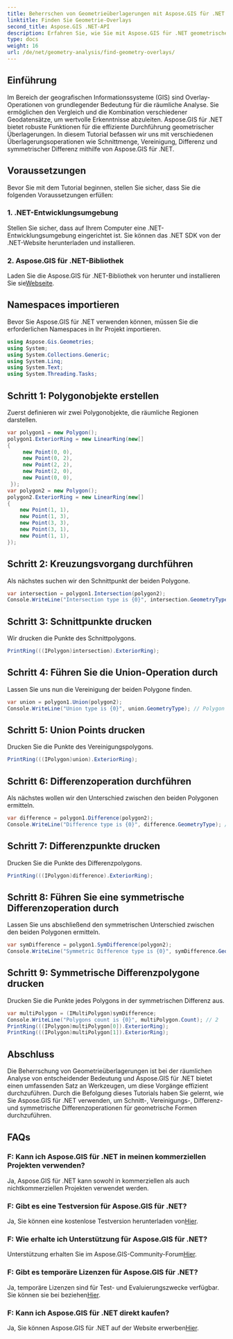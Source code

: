 ```yaml
---
title: Beherrschen von Geometrieüberlagerungen mit Aspose.GIS für .NET
linktitle: Finden Sie Geometrie-Overlays
second_title: Aspose.GIS .NET-API
description: Erfahren Sie, wie Sie mit Aspose.GIS für .NET geometrische Überlagerungsvorgänge durchführen. Meistern Sie Schnitt-, Vereinigungs-, Differenz- und symmetrische Differenzoperationen.
type: docs
weight: 16
url: /de/net/geometry-analysis/find-geometry-overlays/
---
```

## Einführung
Im Bereich der geografischen Informationssysteme (GIS) sind Overlay-Operationen von grundlegender Bedeutung für die räumliche Analyse. Sie ermöglichen den Vergleich und die Kombination verschiedener Geodatensätze, um wertvolle Erkenntnisse abzuleiten. Aspose.GIS für .NET bietet robuste Funktionen für die effiziente Durchführung geometrischer Überlagerungen. In diesem Tutorial befassen wir uns mit verschiedenen Überlagerungsoperationen wie Schnittmenge, Vereinigung, Differenz und symmetrischer Differenz mithilfe von Aspose.GIS für .NET.
## Voraussetzungen
Bevor Sie mit dem Tutorial beginnen, stellen Sie sicher, dass Sie die folgenden Voraussetzungen erfüllen:
### 1. .NET-Entwicklungsumgebung
Stellen Sie sicher, dass auf Ihrem Computer eine .NET-Entwicklungsumgebung eingerichtet ist. Sie können das .NET SDK von der .NET-Website herunterladen und installieren.
### 2. Aspose.GIS für .NET-Bibliothek
 Laden Sie die Aspose.GIS für .NET-Bibliothek von herunter und installieren Sie sie[Webseite](https://releases.aspose.com/gis/net/).
## Namespaces importieren
Bevor Sie Aspose.GIS für .NET verwenden können, müssen Sie die erforderlichen Namespaces in Ihr Projekt importieren.
```csharp
using Aspose.Gis.Geometries;
using System;
using System.Collections.Generic;
using System.Linq;
using System.Text;
using System.Threading.Tasks;
```

## Schritt 1: Polygonobjekte erstellen
Zuerst definieren wir zwei Polygonobjekte, die räumliche Regionen darstellen.
```csharp
var polygon1 = new Polygon();
polygon1.ExteriorRing = new LinearRing(new[]
{
	 new Point(0, 0),
	 new Point(0, 2),
	 new Point(2, 2),
	 new Point(2, 0),
	 new Point(0, 0),
 });
var polygon2 = new Polygon();
polygon2.ExteriorRing = new LinearRing(new[]
{
	new Point(1, 1),
	new Point(1, 3),
	new Point(3, 3),
	new Point(3, 1),
	new Point(1, 1),
});
```
## Schritt 2: Kreuzungsvorgang durchführen
Als nächstes suchen wir den Schnittpunkt der beiden Polygone.
```csharp
var intersection = polygon1.Intersection(polygon2);
Console.WriteLine("Intersection type is {0}", intersection.GeometryType); // Polygon
```
## Schritt 3: Schnittpunkte drucken
Wir drucken die Punkte des Schnittpolygons.
```csharp
PrintRing(((IPolygon)intersection).ExteriorRing);
```
## Schritt 4: Führen Sie die Union-Operation durch
Lassen Sie uns nun die Vereinigung der beiden Polygone finden.
```csharp
var union = polygon1.Union(polygon2);
Console.WriteLine("Union type is {0}", union.GeometryType); // Polygon
```
## Schritt 5: Union Points drucken
Drucken Sie die Punkte des Vereinigungspolygons.
```csharp
PrintRing(((IPolygon)union).ExteriorRing);
```
## Schritt 6: Differenzoperation durchführen
Als nächstes wollen wir den Unterschied zwischen den beiden Polygonen ermitteln.
```csharp
var difference = polygon1.Difference(polygon2);
Console.WriteLine("Difference type is {0}", difference.GeometryType); // Polygon
```
## Schritt 7: Differenzpunkte drucken
Drucken Sie die Punkte des Differenzpolygons.
```csharp
PrintRing(((IPolygon)difference).ExteriorRing);
```
## Schritt 8: Führen Sie eine symmetrische Differenzoperation durch
Lassen Sie uns abschließend den symmetrischen Unterschied zwischen den beiden Polygonen ermitteln.
```csharp
var symDifference = polygon1.SymDifference(polygon2);
Console.WriteLine("Symmetric Difference type is {0}", symDifference.GeometryType); // MultiPolygon
```
## Schritt 9: Symmetrische Differenzpolygone drucken
Drucken Sie die Punkte jedes Polygons in der symmetrischen Differenz aus.
```csharp
var multiPolygon = (IMultiPolygon)symDifference;
Console.WriteLine("Polygons count is {0}", multiPolygon.Count); // 2
PrintRing(((IPolygon)multiPolygon[0]).ExteriorRing);
PrintRing(((IPolygon)multiPolygon[1]).ExteriorRing);
```
## Abschluss
Die Beherrschung von Geometrieüberlagerungen ist bei der räumlichen Analyse von entscheidender Bedeutung und Aspose.GIS für .NET bietet einen umfassenden Satz an Werkzeugen, um diese Vorgänge effizient durchzuführen. Durch die Befolgung dieses Tutorials haben Sie gelernt, wie Sie Aspose.GIS für .NET verwenden, um Schnitt-, Vereinigungs-, Differenz- und symmetrische Differenzoperationen für geometrische Formen durchzuführen.
## FAQs
### F: Kann ich Aspose.GIS für .NET in meinen kommerziellen Projekten verwenden?
Ja, Aspose.GIS für .NET kann sowohl in kommerziellen als auch nichtkommerziellen Projekten verwendet werden.
### F: Gibt es eine Testversion für Aspose.GIS für .NET?
 Ja, Sie können eine kostenlose Testversion herunterladen von[Hier](https://releases.aspose.com/).
### F: Wie erhalte ich Unterstützung für Aspose.GIS für .NET?
 Unterstützung erhalten Sie im Aspose.GIS-Community-Forum[Hier](https://forum.aspose.com/c/gis/33).
### F: Gibt es temporäre Lizenzen für Aspose.GIS für .NET?
 Ja, temporäre Lizenzen sind für Test- und Evaluierungszwecke verfügbar. Sie können sie bei beziehen[Hier](https://purchase.aspose.com/temporary-license/).
### F: Kann ich Aspose.GIS für .NET direkt kaufen?
 Ja, Sie können Aspose.GIS für .NET auf der Website erwerben[Hier](https://purchase.aspose.com/buy).